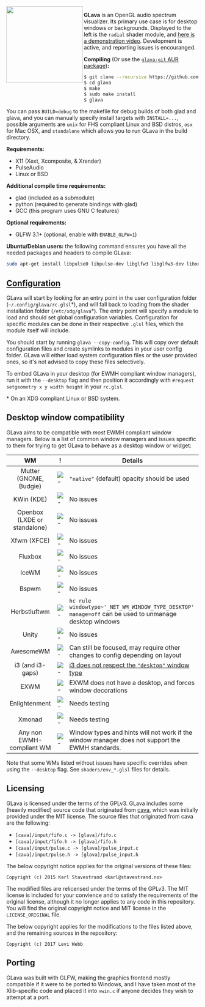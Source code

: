 
<img align="left" width="200" height="200" src="https://thumbs.gfycat.com/DefiantInformalIndianspinyloach-size_restricted.gif" />

**GLava** is an OpenGL audio spectrum visualizer. Its primary use case is for desktop windows or backgrounds. Displayed to the left is the `radial` shader module, and [here is a demonstration video](https://streamable.com/dgpj8). Development is active, and reporting issues is encouranged.

**Compiling** (Or use the [`glava-git` AUR package](https://aur.archlinux.org/packages/glava-git/))**:**

```bash
$ git clone --recursive https://github.com/wacossusca34/glava
$ cd glava
$ make
$ sudo make install
$ glava
```

You can pass `BUILD=debug` to the makefile for debug builds of both glad and glava, and you can manually specify install targets with `INSTALL=...`, possible arguments are `unix` for FHS compliant Linux and BSD distros, `osx` for Mac OSX, and `standalone` which allows you to run GLava in the build directory.

**Requirements:**

- X11 (Xext, Xcomposite, & Xrender)
- PulseAudio
- Linux or BSD

**Additional compile time requirements:**

- glad (included as a submodule)
- python (required to generate bindings with glad)
- GCC (this program uses GNU C features)

**Optional requirements:**

- GLFW 3.1+ (optional, enable with `ENABLE_GLFW=1`)

**Ubuntu/Debian users:** the following command ensures you have all the needed packages and headers to compile GLava:
```bash
sudo apt-get install libpulse0 libpulse-dev libglfw3 libglfw3-dev libxext6 libxext-dev libxcomposite-dev python make gcc 
```

## [Configuration](https://github.com/wacossusca34/glava/wiki)

GLava will start by looking for an entry point in the user configuration folder (`~/.config/glava/rc.glsl`\*), and will fall back to loading from the shader installation folder (`/etc/xdg/glava`\*). The entry point will specify a module to load and should set global configuration variables. Configuration for specific modules can be done in their respective `.glsl` files, which the module itself will include.

You should start by running `glava --copy-config`. This will copy over default configuration files and create symlinks to modules in your user config folder. GLava will either load system configuration files or the user provided ones, so it's not advised to copy these files selectively.

To embed GLava in your desktop (for EWMH compliant window managers), run it with the `--desktop` flag and then position it accordingly with `#request setgeometry x y width height` in your `rc.glsl`.

\* On an XDG compliant Linux or BSD system.

## Desktop window compatibility

GLava aims to be compatible with _most_ EWMH compliant window managers. Below is a list of common window managers and issues specific to them for trying to get GLava to behave as a desktop window or widget:

| WM | ! | Details
| :---: | --- | --- |
| Mutter (GNOME, Budgie) | ![-](https://placehold.it/15/118932/000000?text=+) | `"native"` (default) opacity should be used
| KWin (KDE) | ![-](https://placehold.it/15/118932/000000?text=+) | No issues
| Openbox (LXDE or standalone) | ![-](https://placehold.it/15/118932/000000?text=+) | No issues
| Xfwm (XFCE) | ![-](https://placehold.it/15/118932/000000?text=+) | No issues
| Fluxbox | ![-](https://placehold.it/15/118932/000000?text=+) | No issues
| IceWM | ![-](https://placehold.it/15/118932/000000?text=+) | No issues
| Bspwm | ![-](https://placehold.it/15/118932/000000?text=+) | No issues
| Herbstluftwm | ![-](https://placehold.it/15/118932/000000?text=+) | `hc rule windowtype~'_NET_WM_WINDOW_TYPE_DESKTOP' manage=off` can be used to unmanage desktop windows
| Unity | ![-](https://placehold.it/15/118932/000000?text=+) | No issues
| AwesomeWM | ![-](https://placehold.it/15/f09c00/000000?text=+) | Can still be focused, may require other changes to config depending on layout
| i3 (and i3-gaps) | ![-](https://placehold.it/15/f03c15/000000?text=+) | [i3 does not respect the `"desktop"` window type](https://github.com/wacossusca34/glava/issues/6)
| EXWM | ![-](https://placehold.it/15/f03c15/000000?text=+) | EXWM does not have a desktop, and forces window decorations
| Enlightenment | ![-](https://placehold.it/15/1589F0/000000?text=+) | Needs testing
| Xmonad | ![-](https://placehold.it/15/1589F0/000000?text=+) | Needs testing
| Any non EWMH-compliant WM | ![-](https://placehold.it/15/f03c15/000000?text=+) | Window types and hints will not work if the window manager does not support the EWMH standards.

Note that some WMs listed without issues have specific overrides when using the `--desktop` flag. See `shaders/env_*.glsl` files for details.

## Licensing

GLava is licensed under the terms of the GPLv3. GLava includes some (heavily modified) source code that originated from [cava](https://github.com/karlstav/cava), which was initially provided under the MIT license. The source files that originated from cava are the following:

- `[cava]/input/fifo.c -> [glava]/fifo.c`
- `[cava]/input/fifo.h -> [glava]/fifo.h`
- `[cava]/input/pulse.c -> [glava]/pulse_input.c`
- `[cava]/input/pulse.h -> [glava]/pulse_input.h`

The below copyright notice applies for the original versions of these files:

`Copyright (c) 2015 Karl Stavestrand <karl@stavestrand.no>`

The modified files are relicensed under the terms of the GPLv3. The MIT license is included for your convience and to satisfy the requirements of the original license, although it no longer applies to any code in this repository. You will find the original copyright notice and MIT license in the `LICENSE_ORIGINAL` file.

The below copyright applies for the modifications to the files listed above, and the remaining sources in the repository:

`Copyright (c) 2017 Levi Webb`

## Porting

GLava was built with GLFW, making the graphics frontend mostly compatible if it were to be ported to Windows, and I have taken most of the Xlib-specific code and placed it into `xwin.c` if anyone decides they wish to attempt at a port.
